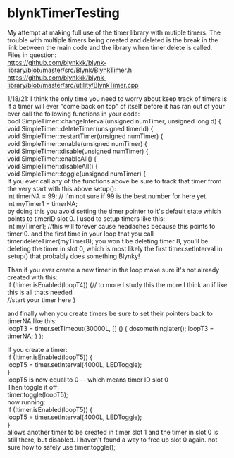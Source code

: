 # blynkTimerTesting
My attempt at making full use of the timer library with mutiple timers. The trouble with multiple timers being created and deleted is the break in the link between the main code and the library when timer.delete is called.  
Files in question:  
https://github.com/blynkkk/blynk-library/blob/master/src/Blynk/BlynkTimer.h  
https://github.com/blynkkk/blynk-library/blob/master/src/utility/BlynkTimer.cpp  

1/18/21: I think the only time you need to worry about keep track of timers is if a timer will ever "come back on top" of itself before it has ran out of your ever call the following functions in your code:  
bool SimpleTimer::changeInterval(unsigned numTimer, unsigned long d) {  
void SimpleTimer::deleteTimer(unsigned timerId) {  
void SimpleTimer::restartTimer(unsigned numTimer) {  
void SimpleTimer::enable(unsigned numTimer) {  
void SimpleTimer::disable(unsigned numTimer) {  
void SimpleTimer::enableAll() {  
void SimpleTimer::disableAll() {  
void SimpleTimer::toggle(unsigned numTimer) {  
If you ever call any of the functions above be sure to track that timer from the very start with this above setup():  
int timerNA = 99; // I'm not sure if 99 is the best number for here yet.  
int myTimer1 = timerNA;  
by doing this you avoid setting the timer pointer to it's default state which points to timerID slot 0. I used to setup timers like this:  
int myTimer1; //this will forever cause headaches because this points to timer 0. and the first time in your loop that you call timer.deleteTimer(myTimer8); you won't be deleting timer 8, you'll be deleting the timer in slot 0, which is most likely the first timer.setInterval in setup() that probably does something Blynky!  

Than if you ever create a new timer in the loop make sure it's not already created with this:  
            if (!timer.isEnabled(loopT4)) {// to more I study this the more I think an if like this is all thats needed  
                //start your timer here
            }  

and finally when you create timers be sure to set their pointers back to timerNA like this:  
loopT3 = timer.setTimeout(30000L, [] () { dosomethinglater(); loopT3 = timerNA;  } );


If you create a timer:  
      if (!timer.isEnabled(loopT5)) {  
        loopT5 = timer.setInterval(4000L, LEDToggle);  
    }  
loopT5 is now equal to 0 -- which means timer ID slot 0  
Then toggle it off:  
    timer.toggle(loopT5);  
now running:  
    if (!timer.isEnabled(loopT5)) {  
        loopT5 = timer.setInterval(4000L, LEDToggle);  
    }  
allows another timer to be created in timer slot 1 and the timer in slot 0 is still there, but disabled. I haven't found a way to free up slot 0 again.
not sure how to safely use timer.toggle();
